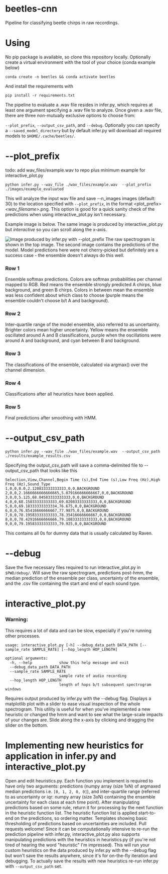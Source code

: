 # beetles-cnn
Pipeline for classifying beetle chirps in raw recordings.
# Using
No pip package is available, so clone this repository locally.
Optionally create a virtual environment with the tool of your choice (conda example below)
```
conda create -n beetles && conda activate beetles
```
And install the requirements with 
```
pip install -r requirements.txt
```
The pipeline to evaluate a .wav file resides in infer.py, which requires at least one
argument specifying a .wav file to analyze. Once given a .wav file, there are three *non*-mutually 
exclusive options to choose from: 

```--plot_prefix```, ```--output_csv_path```, and ```--debug```.
Optionally you can specify a ```--saved_model_directory``` but by default infer.py will download all
required models to ```$HOME/.cache/beetles/```. 
# --plot_prefix
todo: add wav_files/example.wav to repo plus minimum example for interactive_plot.py
```
python infer.py --wav_file ./wav_files/example.wav  --plot_prefix ./images/example_evaluated
```
This will analyze the input wav file and save --n_images images (default: 30) to the location 
specified with ```--plot_prefix```, in the format <plot_prefix>_<wav_filename>_<number>.png. This option is good for a
quick sanity check of the predictions when using interactive_plot.py isn't necessary.

Example image is below. The same image is produced by interactive_plot.py but *interactive* so you
can scroll along the x-axis.

![Image produced by infer.py with --plot_prefix](resources/example_inference_image.png)
The raw spectrogram is shown in the top image. The second image contains the predictions of the model.
Model predictions here were not cherry-picked but definitely are a success case - the ensemble doesn't 
always do this well.
### Row 1
Ensemble softmax predictions. Colors are softmax probabilities per channel mapped to RGB. Red means 
the ensemble strongly predicted A chirps, blue background, and green B chirps. Colors in between mean
the ensemble was less confident about which class to choose (purple means the ensemble couldn't choose b/t
A and background).
### Row 2
Inter-quartile range of the model ensemble, also referred to as uncertainty. Brighter colors mean 
higher uncertainty. Yellow means the ensemble oscillated around A and B classifications, purple when 
the oscillations were around A and background, and cyan between B and background. 
### Row 3
The classifications of the ensemble, calculated via argmax() over the channel dimension.
### Row 4
Classifications after all heuristics have been applied.
### Row 5
Final predictions after smoothing with HMM. 

# --output_csv_path
```
python infer.py --wav_file ./wav_files/example.wav  --output_csv_path ./results/example_results.csv
```
Specifying the output_csv_path will save a comma-delimited file to --output_csv_path that looks like this
```
Selection,View,Channel,Begin Time (s),End Time (s),Low Freq (Hz),High Freq (Hz),Sound_Type
1,0,0,0.0,2.120833333333333,0,0,BACKGROUND
2,0,0,2.1666666666666665,5.079166666666667,0,0,BACKGROUND
3,0,0,5.125,68.04583333333333,0,0,BACKGROUND
4,0,0,68.15833333333333,69.02083333333333,0,0,BACKGROUND
5,0,0,69.18333333333334,76.675,0,0,BACKGROUND
6,0,0,76.85416666666667,77.9875,0,0,BACKGROUND
7,0,0,78.19583333333333,78.35416666666667,0,0,BACKGROUND
8,0,0,78.42916666666666,79.10833333333333,0,0,BACKGROUND
9,0,0,79.19583333333333,79.925,0,0,BACKGROUND
```
This contains all 0s for dummy data that is usually calculated by Raven.
# --debug
Save the five necessary files required to run interactive_plot.py in ```$PWD/debug/```.
Will save the raw spectrogram, predictions post-hmm, the median prediction of the ensemble 
per class, uncertainty of the ensemble, and the .csv file containing the start and end of each
sound type.
# interactive_plot.py
### Warning: 
This requires a lot of data and can be slow, especially if you're running other processes.

```
usage: interactive_plot.py [-h] --debug_data_path DATA_PATH [--sample_rate SAMPLE_RATE] [--hop_length HOP_LENGTH]

optional arguments:
  -h, --help            show this help message and exit
  --debug_data_path DATA_PATH
  --sample_rate SAMPLE_RATE
                        sample rate of audio recording
  --hop_length HOP_LENGTH
                        length of hops b/t subsequent spectrogram windows
```
Requires output produced by infer.py with the --debug flag. Displays a matplotlib plot with a slider 
to ease visual inspection of the whole spectrogram. This utility is useful for when you've implemented
a new heuristic or changed the hmm and want to see what the large-scale impacts of your changes are.
Slide along the x-axis by clicking and dragging the slider on the bottom.

# Implementing new heuristics for application in infer.py and interactive_plot.py
Open and edit heuristics.py. Each function you implement is required to have only two arguments:
predictions (numpy array (size 1xN) of argmaxed median predictions i.e. ```[0, 1, 2, 0, 0]```), and 
inter-quartile range (referred to as uncertainty or iqr: numpy array (size 3xN) containing the 
ensemble uncertainty for each class at each time point). After manipulating predictions based on
some rule, return it for processing by the next function in the heuristic function list. 
The heuristic function list is applied start-to-end on the predictions, so ordering matter. 
Templates showing basic thresholding of predictions based on uncertainties are included. Pull requests welcome!
Since it can be computationally intensive to re-run the prediction pipeline with infer.py,
interactive_plot.py also supports manipulating predictions
with the heuristics in heuristics.py (if you're not tired of hearing the word "heuristic" I'm impressed).
This will run your custom heuristics on the data produced by infer.py with the --debug flag but won't 
save the results anywhere, since it's for on-the-fly iteration and debugging. To actually save the results with
new heuristics re-run infer.py with ```--output_csv_path``` set.
